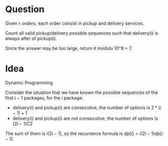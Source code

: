 # Question

Given `n` orders, each order consist in pickup and delivery services. 

Count all valid pickup/delivery possible sequences such that delivery(i) is always after of pickup(i). 

Since the answer may be too large, return it modulo 10^9 + 7.

# Idea

Dynamic Programming

Consider the situation that we have known the possible sequences of the first $i-1$ packages, for the $i$ package:

- delivery(i) and pickup(i) are consecutive, the number of options is $2*(i-1)+1$
- delivery(i) and pickup(i) are not consecutive,  the number of options is $(2i-1)C2$

The sum of them is $i(2i-1)$, so the recurrence formula is $dp[i] = i(2i-1)dp[i-1]$



